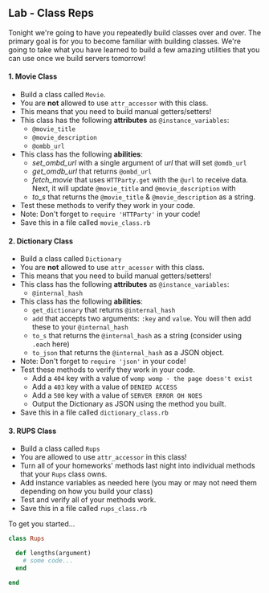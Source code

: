 ## Lab - Class Reps

Tonight we're going to have you repeatedly build classes over and over. The primary goal is for you to become familiar with building classes. We're going to take what you have learned to build a few amazing utilities that you can use once we build servers tomorrow!

#### 1. Movie Class

* Build a class called `Movie`.
* You are **not** allowed to use `attr_accessor` with this class.
* This means that you need to build manual getters/setters!
* This class has the following **attributes** as `@instance_variables`:
  * `@movie_title`
  * `@movie_description`
  * `@ombb_url`
* This class has the following **abilities**:
  * *set_ombd_url* with a single argument of *url* that will set `@omdb_url`
  * *get_omdb_url* that returns `@ombd_url`
  * *fetch_movie* that uses `HTTParty.get` with the `@url` to receive data. Next, it will update `@movie_title` and `@movie_description` with
  * *to_s* that returns the `@movie_title` & `@movie_description` as a string.
* Test these methods to verify they work in your code.
* Note: Don't forget to `require 'HTTParty'` in your code!
* Save this in a file called `movie_class.rb`


#### 2. Dictionary Class

* Build a class called `Dictionary`
* You are **not** allowed to use `attr_acessor` with this class.
* This means that you need to build manual getters/setters!
* This class has the following **attributes** as `@instance_variables`:
  * `@internal_hash`
* This class has the following **abilities**:
  * `get_dictionary` that returns `@internal_hash`
  * `add` that accepts two arguments: `:key` and `value`. You will then add these to your `@internal_hash`
  * `to_s` that returns the `@internal_hash` as a string (consider using `.each` here)
  * `to_json` that returns the `@internal_hash` as a JSON object.
* Note: Don't forget to `require 'json'` in your code!
* Test these methods to verify they work in your code.
  * Add a `404` key with a value of `womp womp - the page doesn't exist`
  * Add a `403` key with a value of `DENIED ACCESS`
  * Add a `500` key with a value of `SERVER ERROR OH NOES`
  * Output the Dictionary as JSON using the method you built.
* Save this in a file called `dictionary_class.rb`

#### 3. RUPS Class

* Build a class called `Rups`
* You are allowed to use `attr_accessor` in this class!
* Turn all of your homeworks' methods last night into individual methods that your `Rups` class owns.
* Add instance variables as needed here (you may or may not need them depending on how you build your class)
* Test and verify all of your methods work.
* Save this in a file called `rups_class.rb`

To get you started...

```ruby
class Rups

  def lengths(argument)
    # some code...
  end

end
```
